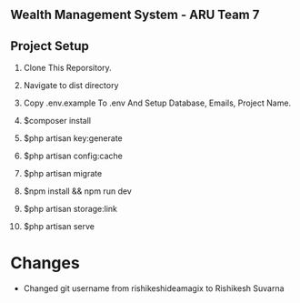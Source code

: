 ## Wealth Management System - ARU Team 7

## Project Setup

1. Clone This Reporsitory.

2. Navigate to dist directory

3. Copy .env.example To .env And Setup Database, Emails, Project Name.

4. $composer install

5. $php artisan key:generate

6. $php artisan config:cache

7. $php artisan migrate

8. $npm install && npm run dev

9. $php artisan storage:link

10. $php artisan serve

# Changes
* Changed git username from rishikeshideamagix to Rishikesh Suvarna
